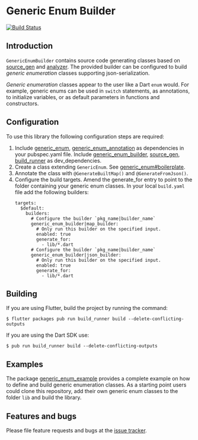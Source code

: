 # Generic Enum Builder
[![Build Status](https://travis-ci.com/simphotonics/generic_enum.svg?branch=master)](https://travis-ci.com/simphotonics/generic_enum)


## Introduction

`GenericEnumBuilder` contains source code generating classes
based on [source_gen] and [analyzer].
The provided builder can be configured to build *generic enumeration* classes
supporting json-serialization.

*Generic enumeration* classes appear to the user like a Dart `enum` would.
For example, generic enums can be used in `switch` statements, as annotations,
to initialize variables, or as default parameters in functions and constructors.


## Configuration

To use this library the following configuration steps are required:

1. Include [generic_enum], [generic_enum_annotation] as dependencies in your pubspec.yaml file.
   Include [generic_enum_builder], [source_gen], [build_runner] as dev_dependencies.
2. Create a class extending `GenericEnum`. See [generic_enum#boilerplate].
3. Annotate the class with `@GenerateBuiltMap()` and `@GenerateFromJson()`.
4. Configure the build targets. Amend the generate_for entry to point to the
   folder containing your generic enum classes.
   In your local `build.yaml` file add the following builders:
   ```Shell
   targets:
     $default:
       builders:
         # Configure the builder `pkg_name|builder_name`
         generic_enum_builder|map_builder:
           # Only run this builder on the specified input.
           enabled: true
           generate_for:
             - lib/*.dart
         # Configure the builder `pkg_name|builder_name`
         generic_enum_builder|json_builder:
           # Only run this builder on the specified input.
           enabled: true
           generate_for:
             - lib/*.dart
    ```

## Building

If you are using Flutter, build the project by running the command:
```Shell
$ flutter packages pub run build_runner build --delete-conflicting-outputs
```
If you are using the Dart SDK use:
```Shell
$ pub run build_runner build --delete-conflicting-outputs
```

## Examples

The package [generic_enum_example] provides a complete example on how to define and build
generic enumeration classes. As a starting point users could clone this repository, add
their own generic enum classes to the folder `lib` and build the library.


## Features and bugs
Please file feature requests and bugs at the [issue tracker].

[issue tracker]: https://github.com/simphotonics/generic_enum/issues
[generic_enum]: https://pub.dev/packages/generic_enum
[generic_enum_annotation]: https://pub.dev/packages/generic_enum_annotation
[generic_enum_builder]: https://pub.dev/packages/generic_enum_builder
[analyzer]: https://pub.dev/packages/analyzer
[source_gen]: https://pub.dev/packages/source_gen
[generic_enum_example]: ../generic_enum_example
[generic_enum#boilerplate]: ../generic_enum#boilerplate
[build_runner]: https://pub.dev/packages/build_runner
